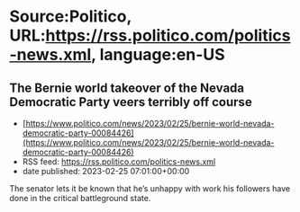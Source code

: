 # Source:Politico, URL:https://rss.politico.com/politics-news.xml, language:en-US

## The Bernie world takeover of the Nevada Democratic Party veers terribly off course
 - [https://www.politico.com/news/2023/02/25/bernie-world-nevada-democratic-party-00084426](https://www.politico.com/news/2023/02/25/bernie-world-nevada-democratic-party-00084426)
 - RSS feed: https://rss.politico.com/politics-news.xml
 - date published: 2023-02-25 07:01:00+00:00

The senator lets it be known that he’s unhappy with work his followers have done in the critical battleground state.


